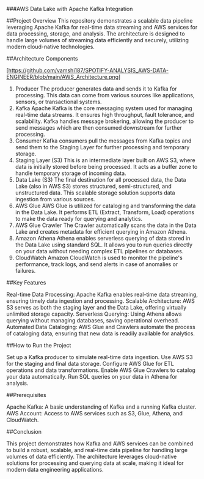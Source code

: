 ###AWS Data Lake with Apache Kafka Integration

##Project Overview
This repository demonstrates a scalable data pipeline leveraging Apache Kafka for real-time data streaming and AWS services for data processing, storage, and analysis. The architecture is designed to handle large volumes of streaming data efficiently and securely, utilizing modern cloud-native technologies.

##Architecture Components

[https://github.com/vamshi187/SPOTIFY-ANALYSIS_AWS-DATA-ENGINEER/blob/main/AWS_Architecture.png]

1. Producer
The producer generates data and sends it to Kafka for processing. This data can come from various sources like applications, sensors, or transactional systems.
2. Kafka
Apache Kafka is the core messaging system used for managing real-time data streams. It ensures high throughput, fault tolerance, and scalability.
Kafka handles message brokering, allowing the producer to send messages which are then consumed downstream for further processing.
3. Consumer
Kafka consumers pull the messages from Kafka topics and send them to the Staging Layer for further processing and temporary storage.
4. Staging Layer (S3)
This is an intermediate layer built on AWS S3, where data is initially stored before being processed. It acts as a buffer zone to handle temporary storage of incoming data.
5. Data Lake (S3)
The final destination for all processed data, the Data Lake (also in AWS S3) stores structured, semi-structured, and unstructured data. This scalable storage solution supports data ingestion from various sources.
6. AWS Glue
AWS Glue is utilized for cataloging and transforming the data in the Data Lake. It performs ETL (Extract, Transform, Load) operations to make the data ready for querying and analytics.
7. AWS Glue Crawler
The Crawler automatically scans the data in the Data Lake and creates metadata for efficient querying in Amazon Athena.
8. Amazon Athena
Athena enables serverless querying of data stored in the Data Lake using standard SQL. It allows you to run queries directly on your data without needing complex ETL pipelines or databases.
9. CloudWatch
Amazon CloudWatch is used to monitor the pipeline's performance, track logs, and send alerts in case of anomalies or failures.

##Key Features

Real-time Data Processing: Apache Kafka enables real-time data streaming, ensuring timely data ingestion and processing.
Scalable Architecture: AWS S3 serves as both the staging layer and the Data Lake, offering virtually unlimited storage capacity.
Serverless Querying: Using Athena allows querying without managing databases, saving operational overhead.
Automated Data Cataloging: AWS Glue and Crawlers automate the process of cataloging data, ensuring that new data is readily available for analytics.

##How to Run the Project

Set up a Kafka producer to simulate real-time data ingestion.
Use AWS S3 for the staging and final data storage.
Configure AWS Glue for ETL operations and data transformations.
Enable AWS Glue Crawlers to catalog your data automatically.
Run SQL queries on your data in Athena for analysis.

##Prerequisites

Apache Kafka: A basic understanding of Kafka and a running Kafka cluster.
AWS Account: Access to AWS services such as S3, Glue, Athena, and CloudWatch.

##Conclusion

This project demonstrates how Kafka and AWS services can be combined to build a robust, scalable, and real-time data pipeline for handling large volumes of data efficiently. The architecture leverages cloud-native solutions for processing and querying data at scale, making it ideal for modern data engineering applications.

